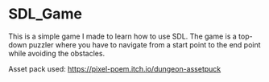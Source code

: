 # SDL_Game
This is a simple game I made to learn how to use SDL. The game is a top-down puzzler where you have to navigate from a start point to the end point while avoiding the obstacles.

Asset pack used: https://pixel-poem.itch.io/dungeon-assetpuck
